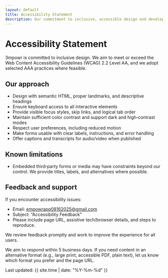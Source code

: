 ```yaml
---
layout: default
title: Accessibility Statement
description: Our commitment to inclusive, accessible design and development for everyone. Accessibility First !
---
```


# Accessibility Statement

3mpowr is committed to inclusive design. We aim to meet or exceed the Web Content Accessibility Guidelines (WCAG) 2.2 Level AA, and we adopt selected AAA practices where feasible.

## Our approach
- Design with semantic HTML, proper landmarks, and descriptive headings
- Ensure keyboard access to all interactive elements
- Provide visible focus styles, skip links, and logical tab order
- Maintain sufficient color contrast and support dark and high‑contrast modes
- Respect user preferences, including reduced motion
- Make forms usable with clear labels, instructions, and error handling
- Offer captions and transcripts for audio/video when published

## Known limitations
- Embedded third‑party forms or media may have constraints beyond our control. We provide titles, labels, and alternatives where possible.

## Feedback and support
If you encounter accessibility issues:
- Email: [empowrapp08162025@gmail.com](mailto:empowrapp08162025@gmail.com)
- Subject: “Accessibility Feedback”
- Please include page URL, assistive tech/browser details, and steps to reproduce.

We review feedback promptly and work to improve the experience for all users.

We aim to respond within 5 business days. If you need content in an alternative format (e.g., large print, accessible PDF, plain text), let us know which format you prefer and the page URL.

Last updated: {{ site.time | date: "%Y-%m-%d" }}
